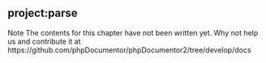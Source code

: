 ## project:parse

<note>
Note The contents for this chapter have not been written yet. Why not help us and contribute it at https://github.com/phpDocumentor/phpDocumentor2/tree/develop/docs
<note>
